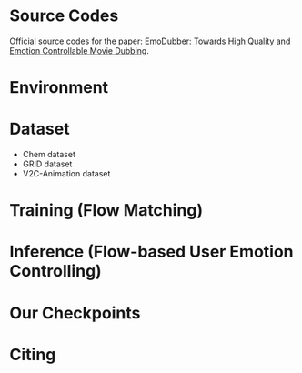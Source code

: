# Source Codes
Official source codes for the paper: [EmoDubber: Towards High Quality and Emotion Controllable Movie Dubbing](https://arxiv.org/pdf/2412.08988). 

# 

# Environment

# Dataset

- Chem dataset
- GRID dataset
- V2C-Animation dataset 


# Training (Flow Matching)



# Inference (Flow-based User Emotion Controlling)


# Our Checkpoints

# 

# Citing


